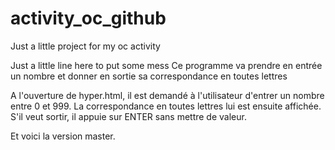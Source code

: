 # activity_oc_github
Just a little project for my oc activity

Just a little line here to put some mess
Ce programme va prendre en entrée un nombre et donner en sortie sa 
correspondance en toutes lettres

A l'ouverture de hyper.html, il est demandé à l'utilisateur d'entrer un nombre entre 0 et 999.
La correspondance en toutes lettres lui est ensuite affichée.
S'il veut sortir, il appuie sur ENTER sans mettre de valeur.

Et voici la version master.
